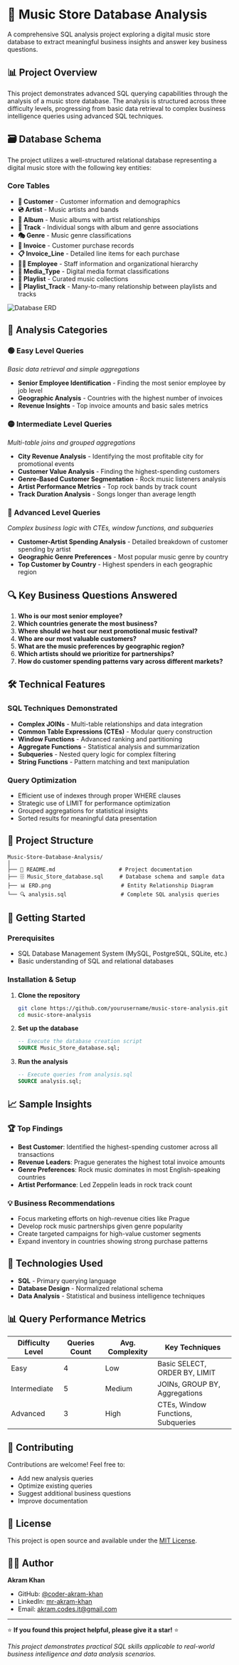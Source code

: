 # 🎵 Music Store Database Analysis

A comprehensive SQL analysis project exploring a digital music store database to extract meaningful business insights and answer key business questions.

## 📊 Project Overview

This project demonstrates advanced SQL querying capabilities through the analysis of a music store database. The analysis is structured across three difficulty levels, progressing from basic data retrieval to complex business intelligence queries using advanced SQL techniques.

## 🗃️ Database Schema

The project utilizes a well-structured relational database representing a digital music store with the following key entities:

### Core Tables
- **👥 Customer** - Customer information and demographics
- **💿 Artist** - Music artists and bands
- **📀 Album** - Music albums with artist relationships
- **🎵 Track** - Individual songs with album and genre associations
- **🎭 Genre** - Music genre classifications
- **📄 Invoice** - Customer purchase records
- **📋 Invoice_Line** - Detailed line items for each purchase
- **👨‍💼 Employee** - Staff information and organizational hierarchy
- **🎼 Media_Type** - Digital media format classifications
- **🎹 Playlist** - Curated music collections
- **🔗 Playlist_Track** - Many-to-many relationship between playlists and tracks

![Database ERD](https://github.com/coder-akram-khan/-Music-Store-Database-Analysis/blob/main/ERD.png?raw=true)

## 🎯 Analysis Categories

### 🟢 Easy Level Queries
*Basic data retrieval and simple aggregations*

- **Senior Employee Identification** - Finding the most senior employee by job level
- **Geographic Analysis** - Countries with the highest number of invoices
- **Revenue Insights** - Top invoice amounts and basic sales metrics

### 🟡 Intermediate Level Queries
*Multi-table joins and grouped aggregations*

- **City Revenue Analysis** - Identifying the most profitable city for promotional events
- **Customer Value Analysis** - Finding the highest-spending customers
- **Genre-Based Customer Segmentation** - Rock music listeners analysis
- **Artist Performance Metrics** - Top rock bands by track count
- **Track Duration Analysis** - Songs longer than average length

### 🔴 Advanced Level Queries
*Complex business logic with CTEs, window functions, and subqueries*

- **Customer-Artist Spending Analysis** - Detailed breakdown of customer spending by artist
- **Geographic Genre Preferences** - Most popular music genre by country
- **Top Customer by Country** - Highest spenders in each geographic region

## 🔍 Key Business Questions Answered

1. **Who is our most senior employee?**
2. **Which countries generate the most business?**
3. **Where should we host our next promotional music festival?**
4. **Who are our most valuable customers?**
5. **What are the music preferences by geographic region?**
6. **Which artists should we prioritize for partnerships?**
7. **How do customer spending patterns vary across different markets?**

## 🛠️ Technical Features

### SQL Techniques Demonstrated
- **Complex JOINs** - Multi-table relationships and data integration
- **Common Table Expressions (CTEs)** - Modular query construction
- **Window Functions** - Advanced ranking and partitioning
- **Aggregate Functions** - Statistical analysis and summarization
- **Subqueries** - Nested query logic for complex filtering
- **String Functions** - Pattern matching and text manipulation

### Query Optimization
- Efficient use of indexes through proper WHERE clauses
- Strategic use of LIMIT for performance optimization
- Grouped aggregations for statistical insights
- Sorted results for meaningful data presentation

## 📁 Project Structure

```
Music-Store-Database-Analysis/
│
├── 📄 README.md                    # Project documentation
├── 🗄️ Music_Store_database.sql     # Database schema and sample data
├── 📊 ERD.png                      # Entity Relationship Diagram
└── 🔍 analysis.sql                 # Complete SQL analysis queries
```

## 🚀 Getting Started

### Prerequisites
- SQL Database Management System (MySQL, PostgreSQL, SQLite, etc.)
- Basic understanding of SQL and relational databases

### Installation & Setup

1. **Clone the repository**
   ```bash
   git clone https://github.com/yourusername/music-store-analysis.git
   cd music-store-analysis
   ```

2. **Set up the database**
   ```sql
   -- Execute the database creation script
   SOURCE Music_Store_database.sql;
   ```

3. **Run the analysis**
   ```sql
   -- Execute queries from analysis.sql
   SOURCE analysis.sql;
   ```

## 📈 Sample Insights

### 🏆 Top Findings
- **Best Customer**: Identified the highest-spending customer across all transactions
- **Revenue Leaders**: Prague generates the highest total invoice amounts
- **Genre Preferences**: Rock music dominates in most English-speaking countries
- **Artist Performance**: Led Zeppelin leads in rock track count

### 💡 Business Recommendations
- Focus marketing efforts on high-revenue cities like Prague
- Develop rock music partnerships given genre popularity
- Create targeted campaigns for high-value customer segments
- Expand inventory in countries showing strong purchase patterns

## 🔧 Technologies Used

- **SQL** - Primary querying language
- **Database Design** - Normalized relational schema
- **Data Analysis** - Statistical and business intelligence techniques

## 📊 Query Performance Metrics

| Difficulty Level | Queries Count | Avg. Complexity | Key Techniques |
|-----------------|---------------|-----------------|----------------|
| Easy | 4 | Low | Basic SELECT, ORDER BY, LIMIT |
| Intermediate | 5 | Medium | JOINs, GROUP BY, Aggregations |
| Advanced | 3 | High | CTEs, Window Functions, Subqueries |

## 🤝 Contributing

Contributions are welcome! Feel free to:
- Add new analysis queries
- Optimize existing queries
- Suggest additional business questions
- Improve documentation

## 📝 License

This project is open source and available under the [MIT License](LICENSE).

## 👨‍💻 Author

**Akram Khan**
- GitHub: [@coder-akram-khan](https://github.com/coder-akram-khan)
- LinkedIn: [mr-akram-khan](https://linkedin.com/in//mr-akram-khan/)
- Email: akram.codes.it@gmail.com

---

⭐ **If you found this project helpful, please give it a star!** ⭐

*This project demonstrates practical SQL skills applicable to real-world business intelligence and data analysis scenarios.*
